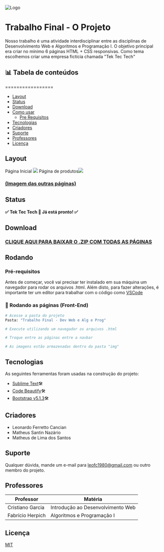 
![Logo](https://i.ibb.co/HNdvq9C/tektectech.png)


# Trabalho Final - O Projeto


Nosso trabalho é uma atividade interdisciplinar entre as disciplinas de Desenvolvimento Web e Algoritmos e Programação I. 
O objetivo principal era criar no mínimo 6 páginas HTML + CSS responsivas. 
Como tema escolhemos criar uma empresa fictícia chamada "Tek Tec Tech"

## 📊 Tabela de conteúdos
=================

   * [Layout](#layout)
   * [Status](#status)
   * [Download](#download)
   * [Como usar](#rodando)
        * [Pre Requisitos](#rodando)
   * [Tecnologias](#tecnologias)
   * [Criadores](#criadores)
   * [Suporte](#suporte)
   * [Professores](#professores)
   * [Licença](#professores)

## [](#layout)Layout



Página Inicial ![](https://i.ibb.co/34SckxP/P-ginainicial.png) Página de produtos![](https://i.ibb.co/dL63fPd/Produtos.png)
### [(Imagem das outras páginas)](https://imgur.com/a/ZEsbY5F)
## [](#status)Status

#### ✅ Tek Tec Tech 🚀 Já está pronto! ✅
## [](#download)Download

### [CLIQUE AQUI PARA BAIXAR O .ZIP COM TODAS AS PÁGINAS](https://drive.google.com/file/d/1nCKxsCMyDmCqvVOkBjTCXDg_7FYbQvC_/view?usp=sharing)
## [](#rodando)Rodando

### [](#pre-requisitos)Pré-requisitos

Antes de começar, você vai precisar ter instalado em sua máquina um navegador para rodar os arquivos .html.
Além disto, para fazer alterações, é importante ter um editor para trabalhar com o código como [VSCode](https://code.visualstudio.com/)

### 🎲 Rodando as páginas (Front-End)

```bash
# Acesse a pasta do projeto 
Pasta: "Trabalho Final - Dev Web e Alg e Prog"

# Execute utilizando um navegador os arquivos .html

# Troque entre as páginas entre a navbar

# As imagens estão armazenadas dentro da pasta "img"
```
## [](#tecnologias)Tecnologias

As seguintes ferramentas foram usadas na construção do projeto:

- [Sublime Text](https://www.sublimetext.com/)🛠
- [Code Beautify](https://codebeautify.org/)🛠
- [Bootstrap v5.1.3](https://getbootstrap.com/)🛠
## [](#criadores)Criadores

- Leonardo Ferretto Cancian
- Matheus Santin Nazário
- Matheus de Lima dos Santos

## [](#suporte)Suporte

Qualquer dúvida, mande um e-mail para leofc1980@gmail.com ou outro membro do projeto.

## [](#professores)Professores 

| Professor           | Matéria                                                             |
| ----------------- | ------------------------------------------------------------------ |
| Cristiano Garcia | Introdução ao Desenvolvimento Web
| Fabrício Herpich | Algoritmos e Programação I



## [](#professores)Licença

[MIT](https://choosealicense.com/licenses/mit/)

